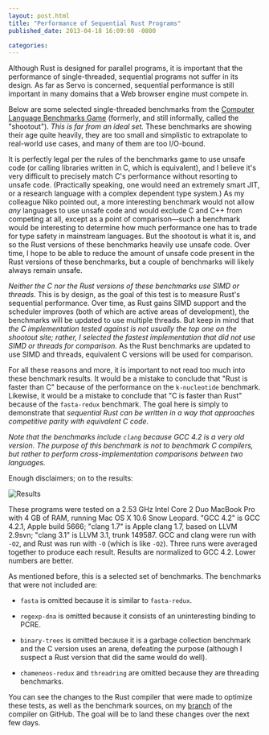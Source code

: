 ```yaml
---
layout: post.html
title: "Performance of Sequential Rust Programs"
published_date: 2013-04-18 16:09:00 -0800

categories: 
---
```


Although Rust is designed for parallel programs, it is important that the performance of single-threaded, sequential programs not suffer in its design. As far as Servo is concerned, sequential performance is still important in many domains that a Web browser engine must compete in.

Below are some selected single-threaded benchmarks from the [Computer Language Benchmarks Game][shootout] (formerly, and still informally, called the "shootout"). *This is far from an ideal set.* These benchmarks are showing their age quite heavily, they are too small and simplistic to extrapolate to real-world use cases, and many of them are too I/O-bound.

It is perfectly legal per the rules of the benchmarks game to use unsafe code (or calling libraries written in C, which is equivalent), and I believe it's very difficult to precisely match C's performance without resorting to unsafe code. (Practically speaking, one would need an extremely smart JIT, or a research language with a complex dependent type system.) As my colleague Niko pointed out, a more interesting benchmark would not allow *any* languages to use unsafe code and would exclude C and C++ from competing at all, except as a point of comparison—such a benchmark would be interesting to determine how much performance one has to trade for type safety in mainstream languages. But the shootout is what it is, and so the Rust versions of these benchmarks heavily use unsafe code. Over time, I hope to be able to reduce the amount of unsafe code present in the Rust versions of these benchmarks, but a couple of benchmarks will likely always remain unsafe.

*Neither the C nor the Rust versions of these benchmarks use SIMD or threads.* This is by design, as the goal of this test is to measure Rust's sequential performance. Over time, as Rust gains SIMD support and the scheduler improves (both of which are active areas of development), the benchmarks will be updated to use multiple threads. But keep in mind that *the C implementation tested against is not usually the top one on the shootout site; rather, I selected the fastest implementation that did not use SIMD or threads for comparison.* As the Rust benchmarks are updated to use SIMD and threads, equivalent C versions will be used for comparison.

For all these reasons and more, it is important to not read too much into these benchmark results. It would be a mistake to conclude that "Rust is faster than C" because of the performance on the `k-nucleotide` benchmark. Likewise, it would be a mistake to conclude that "C is faster than Rust" because of the `fasta-redux` benchmark. The goal here is simply to demonstrate that *sequential Rust can be written in a way that approaches competitive parity with equivalent C code.*

*Note that the benchmarks include `clang` because GCC 4.2 is a very old version. The purpose of this benchmark is not to benchmark C compilers, but rather to perform cross-implementation comparisons between two languages.*

Enough disclaimers; on to the results:

![Results](http://i.imgur.com/Cd3ZBHT.png)

These programs were tested on a 2.53 GHz Intel Core 2 Duo MacBook Pro with 4 GB of RAM, running Mac OS X 10.6 Snow Leopard. "GCC 4.2" is GCC 4.2.1, Apple build 5666; "clang 1.7" is Apple clang 1.7, based on LLVM 2.9svn; "clang 3.1" is LLVM 3.1, trunk 149587. GCC and clang were run with `-O2`, and Rust was run with `-O` (which is like `-O2`). Three runs were averaged together to produce each result. Results are normalized to GCC 4.2. Lower numbers are better.

As mentioned before, this is a selected set of benchmarks. The benchmarks that were not included are:

* `fasta` is omitted because it is similar to `fasta-redux`.

* `regexp-dna` is omitted because it consists of an uninteresting binding to PCRE.

* `binary-trees` is omitted because it is a garbage collection benchmark and the C version uses an arena, defeating the purpose (although I suspect a Rust version that did the same would do well).

* `chameneos-redux` and `threadring` are omitted because they are threading benchmarks.

You can see the changes to the Rust compiler that were made to optimize these tests, as well as the benchmark sources, on my [branch][1] of the compiler on GitHub. The goal will be to land these changes over the next few days.

[1]: https://github.com/pcwalton/rust/tree/shootout
[shootout]: http://benchmarksgame.alioth.debian.org/
